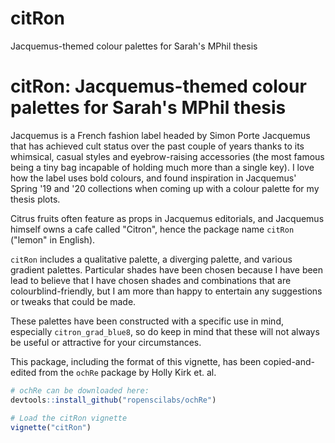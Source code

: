# citRon
Jacquemus-themed colour palettes for Sarah's MPhil thesis

# citRon: Jacquemus-themed colour palettes for Sarah's MPhil thesis
Jacquemus is a French fashion label headed by Simon Porte Jacquemus that has achieved cult status over the 
past couple of years thanks to its whimsical, casual styles and eyebrow-raising accessories
(the most famous being a tiny bag incapable of holding much more than a single key).
I love how the label uses bold colours, and found inspiration in Jacquemus' Spring '19 and '20
collections when coming up with a colour palette for my thesis plots. 

Citrus fruits often feature as props in Jacquemus editorials, and Jacquemus himself owns a cafe
called "Citron", hence the package name `citRon` ("lemon" in English).

`citRon` includes a qualitative palette, a diverging palette, and various gradient palettes.
Particular shades have been chosen because I have been lead to believe that I have chosen
shades and combinations that are colourblind-friendly, but I am more than happy to entertain
any suggestions or tweaks that could be made.

These palettes have been constructed with a specific use in mind, especially `citron_grad_blue8`,
so do keep in mind that these will not always be useful or attractive for your circumstances.

This package, including the format of this vignette, has been copied-and-edited from 
the `ochRe` package by Holly Kirk et. al.
```r
# ochRe can be downloaded here:
devtools::install_github("ropenscilabs/ochRe")
```  

```r
# Load the citRon vignette
vignette("citRon")
```
